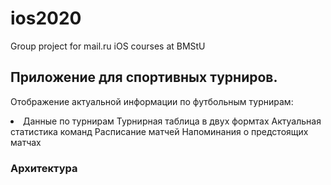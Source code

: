 # ios2020
Group project for mail.ru iOS courses at BMStU

## Приложение для спортивных турниров.
Отображение актуальной информации по футбольным турнирам:
<li>
Данные по турнирам
Турнирная таблица в двух формтах
Актуальная статистика команд
Расписание матчей
Напоминания о предстоящих матчах 

 ### Архитектура
 
